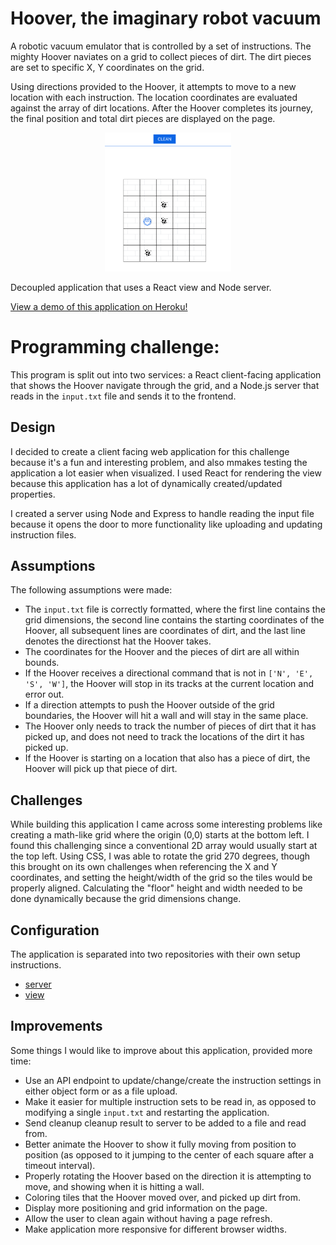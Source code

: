 # Hoover, the imaginary robot vacuum
A robotic vacuum emulator that is controlled by a set of instructions. The mighty Hoover naviates on a grid to collect pieces of dirt. The dirt pieces are set to specific X, Y coordinates on the grid. 

Using directions provided to the Hoover, it attempts to move to a new location with each instruction. The location coordinates are evaluated against the array of dirt locations. After the Hoover completes its journey, the final position and total dirt pieces are displayed on the page.

<div align="center">
    <img src="view/hoover.gif" alt="screenshot of application" width="40%">
</div>

Decoupled application that uses a React view and Node server. 

[View a demo of this application on Heroku!](https://hoover-demo.herokuapp.com/)

# Programming challenge:
This program is split out into two services: a React client-facing application that shows the Hoover navigate through the grid, and a Node.js server that reads in the `input.txt` file and sends it to the frontend.

## Design
I decided to create a client facing web application for this challenge because it's a fun and interesting problem, and also mmakes testing the application a lot easier when visualized. I used React for rendering the view because this application has a lot of dynamically created/updated properties.

I created a server using Node and Express to handle reading the input file because it opens the door to more functionality like uploading and updating instruction files.

## Assumptions
The following assumptions were made:
- The `input.txt` file is correctly formatted, where the first line contains the grid dimensions, the second line contains the starting coordinates of the Hoover, all subsequent lines are coordinates of dirt, and the last line denotes the directionst hat the Hoover takes.
- The coordinates for the Hoover and the pieces of dirt are all within bounds.
- If the Hoover receives a directional command that is not in `['N', 'E', 'S', 'W']`, the Hoover will stop in its tracks at the current location and error out.
- If a direction attempts to push the Hoover outside of the grid boundaries, the Hoover will hit a wall and will stay in the same place.
- The Hoover only needs to track the number of pieces of dirt that it has picked up, and does not need to track the locations of the dirt it has picked up.
- If the Hoover is starting on a location that also has a piece of dirt, the Hoover will pick up that piece of dirt.

## Challenges
While building this application I came across some interesting problems like creating a math-like grid where the origin (0,0) starts at the bottom left. I found this challenging since a conventional 2D array would usually start at the top left. Using CSS, I was able to rotate the grid 270 degrees, though this brought on its own challenges when referencing the X and Y coordinates, and setting the height/width of the grid so the tiles would be properly aligned. Calculating the "floor" height and width needed to be done dynamically because the grid dimensions change.

## Configuration
The application is separated into two repositories with their own setup instructions.
* [server](https://github.com/AmberLBurroughs/hoover/tree/master/server)
* [view](https://github.com/AmberLBurroughs/hoover/tree/master/view)

## Improvements
Some things I would like to improve about this application, provided more time:
* Use an API endpoint to update/change/create the instruction settings in either object form or as a file upload.
* Make it easier for multiple instruction sets to be read in, as opposed to modifying a single `input.txt` and restarting the application. 
* Send cleanup cleanup result to server to be added to a file and read from.
* Better animate the Hoover to show it fully moving from position to position (as opposed to it jumping to the center of each square after a timeout interval).
* Properly rotating the Hoover based on the direction it is attempting to move, and showing when it is hitting a wall.
* Coloring tiles that the Hoover moved over, and picked up dirt from.
* Display more positioning and grid information on the page.
* Allow the user to clean again without having a page refresh.
* Make application more responsive for different browser widths.
